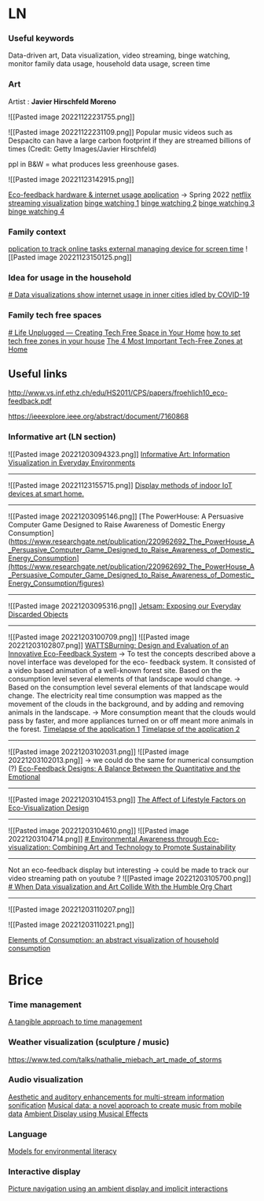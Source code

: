 

# LN

### Useful keywords

Data-driven art, Data visualization, video streaming, binge watching, monitor family data usage, household data usage, screen time

### Art

Artist :  **Javier Hirschfeld Moreno**

![[Pasted image 20221122231755.png]]

![[Pasted image 20221122231109.png]]
Popular music videos such as Despacito can have a large carbon footprint if they are streamed billions of times (Credit: Getty Images/Javier Hirschfeld)

ppl in B&W = what produces less greenhouse gases.

![[Pasted image 20221123142915.png]]


[Eco-feedback hardware & internet usage application](https://www.diva-portal.org/smash/get/diva2:1666185/FULLTEXT01.pdf) -> Spring 2022
[netflix streaming visualization](https://luizflamorim.myportfolio.com/netflix-films)
[binge watching 1](https://www.behance.net/gallery/135826609/Binge-Watching-Data-Visualization?locale=fr_FR)
[binge watching 2](https://www.behance.net/gallery/75491185/Drama-Fever?tracking_source=search_projects_recommended%7Cbinge+watching)
[binge watching 3](https://www.behance.net/gallery/105108511/Binge-watching?tracking_source=search_projects_recommended%7Cbinge+watching)
[binge watching 4](https://public.tableau.com/app/profile/judit.bekker/viz/Couchella-ThegreatBingeFestof2020/Couchella)


### Family context

[pplication to track online tasks ](https://meetcircle.com/pages/features-usage)
[external managing device for screen time](https://www.youtube.com/watch?v=3hQm1N8NkRA&t=25s)
![[Pasted image 20221123150125.png]]

### Idea for usage in the household
[# Data visualizations show internet usage in inner cities idled by COVID-19](https://www.techrepublic.com/article/data-visualizations-show-internet-usage-in-inner-cities-idled-by-covid-19/)

### Family tech free spaces
[# Life Unplugged — Creating Tech Free Space in Your Home](https://www.zespoke.com/fr/life-unplugged-creating-tech-free-space-home/)
[how to set tech free zones in your house](https://www.angi.com/articles/how-set-tech-free-zone-your-house.htm)
[The 4 Most Important Tech-Free Zones at Home](https://www.purewow.com/tech/make-tech-free-zones-home)

## Useful links
http://www.vs.inf.ethz.ch/edu/HS2011/CPS/papers/froehlich10_eco-feedback.pdf

https://ieeexplore.ieee.org/abstract/document/7160868

### Informative art (LN section)

![[Pasted image 20221203094323.png]]
[Informative Art: Information Visualization in Everyday Environments](https://www.researchgate.net/profile/Lars-Holmquist/publication/220979110_Informative_Art_Information_Visualization_in_Everyday_Environments/links/552d26e20cf21acb09213aea/Informative-Art-Information-Visualization-in-Everyday-Environments.pdf)

---


![[Pasted image 20221123155715.png]]
[Display methods of indoor IoT devices at smart home.](https://www.researchgate.net/publication/303905634_SALA_Smartphone-Assisted_Localization_Algorithm_for_Positioning_Indoor_IoT_Devices/figures?lo=1)

---

![[Pasted image 20221203095146.png]]
[The PowerHouse: A Persuasive Computer Game Designed to Raise Awareness of Domestic Energy Consumption](https://www.researchgate.net/publication/220962692_The_PowerHouse_A_Persuasive_Computer_Game_Designed_to_Raise_Awareness_of_Domestic_Energy_Consumption](https://www.researchgate.net/publication/220962692_The_PowerHouse_A_Persuasive_Computer_Game_Designed_to_Raise_Awareness_of_Domestic_Energy_Consumption/figures)

---

![[Pasted image 20221203095316.png]]
[Jetsam: Exposing our Everyday Discarded Objects](https://www.researchgate.net/publication/253388767_Jetsam_Exposing_our_Everyday_Discarded_Objects)

---

![[Pasted image 20221203100709.png]]
![[Pasted image 20221203102807.png]]
[WATTSBurning: Design and Evaluation of an Innovative Eco-Feedback System](https://hal.inria.fr/hal-01497454/document)
-> To test the concepts described above a novel interface was developed for the eco- feedback system. It consisted of a video based animation of a well-known forest site.  Based on the consumption level several elements of that landscape would change.
-> Based on the consumption level several elements of that landscape would change. The electricity real time consumption was mapped as the movement of the clouds in the background, and by adding and removing animals in the landscape.
-> More consumption meant that the clouds would pass by faster, and more appliances turned on or off meant more animals in the forest.
[Timelapse of the application 1](https://www.youtube.com/watch?v=F_0lc2HR3go&t=4s)
[Timelapse of the application 2](https://www.youtube.com/watch?time_continue=6&v=ABkf9tw9-Z0&feature=emb_logo)

---


![[Pasted image 20221203102031.png]]
![[Pasted image 20221203102013.png]]
-> we could do the same for numerical consumption (?)
[Eco-Feedback Designs: A Balance Between the Quantitative and the Emotional](https://www.researchgate.net/publication/311463106_Eco-Feedback_Designs_A_Balance_Between_the_Quantitative_and_the_Emotional)

---


![[Pasted image 20221203104153.png]]
[The Affect of Lifestyle Factors on Eco-Visualization Design](https://arxiv.org/pdf/1405.5263.pdf)

----

![[Pasted image 20221203104610.png]]
![[Pasted image 20221203104714.png]]
[# Environmental Awareness through Eco-visualization: Combining Art and Technology to Promote Sustainability](https://www.neme.org/texts/environmental-awareness)

---
Not an eco-feedback display but interesting -> could be made to track our video streaming path on youtube ?
![[Pasted image 20221203105700.png]]
[# When Data visualization and Art Collide With the Humble Org Chart](https://medium.com/nightingale/when-data-visualization-and-art-collide-with-the-humble-org-chart-647a2df46c5c)

---

![[Pasted image 20221203110207.png]]

![[Pasted image 20221203110221.png]]

[Elements of Consumption: an abstract visualization of household consumption](http://makonin.com/doc/SG_2011.pdf)

# Brice


### Time management
[A tangible approach to time management](https://dl.acm.org/doi/10.1145/2638728.2638794)


### Weather visualization (sculpture / music)
https://www.ted.com/talks/nathalie_miebach_art_made_of_storms

### Audio visualization
[Aesthetic and auditory enhancements for multi-stream information sonification](https://dl.acm.org/doi/10.1145/1413634.1413678)
[Musical data: a novel approach to create music from mobile data](https://dl.acm.org/doi/10.1145/3236112.3236164)
[Ambient Display using Musical Effects](https://dl.acm.org/doi/10.1145/1111449.1111541)

### Language 
[Models for environmental literacy](https://dl.acm.org/doi/10.1145/3450507.3457439)

### Interactive display
[Picture navigation using an ambient display and implicit interactions](https://dl.acm.org/doi/10.1145/1324892.1324939)